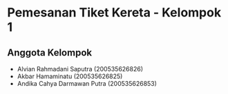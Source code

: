 # Pemesanan Tiket Kereta - Kelompok 1

## Anggota Kelompok
- Alvian Rahmadani Saputra (200535626826)
- Akbar Hamaminatu (200535626825)
- Andika Cahya Darmawan Putra (200535626853)
